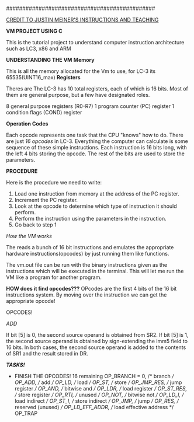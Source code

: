 ##############################################

[CREDIT TO JUSTIN MEINER'S INSTRUCTIONS AND TEACHING](https://justinmeiners.github.io/lc3-vm/index.html#1:12)


**VM PROJECT USING C**

This is the tutorial project to understand computer instruction architecture such as LC3, x86 and ARM


**UNDERSTANDING THE VM**
**Memory**

This is all the memory allocated for the Vm to use, for LC-3 its 65535(UINT16_max)
**Registers**

Theres are The LC-3 has 10 total registers, each of which is 16 bits. Most of them are general purpose, but a few have designated roles.

8 general purpose registers (R0-R7)
1 program counter (PC) register
1 condition flags (COND) register

**Operation Codes**

Each opcode represents one task that the CPU "knows" how to do. There are just *16 opcodes* in LC-3. Everything the computer can calculate is some sequence of these simple instructions. Each instruction is 16 bits long, with the left 4 bits storing the opcode. The rest of the bits are used to store the parameters.

**PROCEDURE**

Here is the procedure we need to write:

1. Load one instruction from memory at the address of the PC register.
2. Increment the PC register.
3. Look at the opcode to determine which type of instruction it should perform.
4. Perform the instruction using the parameters in the instruction.
5. Go back to step 1


*How the VM works*

The reads a bunch of 16 bit instructions and emulates the appropriate hardware instructions(opcodes) by just running them like functions.

The vm.out file can be run with the binary instructions given as the instructions which will be executed in the terminal.
This will let me run the VM like a program for another program.

**HOW does it find opcodes???**
OPcodes are the first 4 bits of the 16 bit instructions system. By moving over the instruction we can get the appropriate opcode!


OPCODES!

*ADD*

If bit [5] is 0, the second source operand is obtained from SR2. If bit [5] is 1, the second source operand is obtained by sign-extending the imm5 field to 16 bits. In both cases, the second source operand is added to the contents of SR1 and the result stored in DR.



***TASKS!***

- FINISH THE OPCODES!
    16 remaining
    OP_BRANCH = 0,  /* branch */
    OP_ADD,         /* add  */
    OP_LD,          /* load */
    OP_ST,          /* store */
    OP_JMP_RES,     /* jump register */
    OP_AND,         /* bitwise and */
    OP_LDR,         /* load register */
    OP_ST_RES,      /* store register */
    OP_RTI,         /* unused */
    OP_NOT,         /* bitwise not */
    OP_LD_I,        /* load indirect */
    OP_ST_I,        /* store indirect */
    OP_JMP,         /* jump */
    OP_RES,         /* reserved (unused) */
    OP_LD_EFF_ADDR, /* load effective address */
    OP_TRAP 

